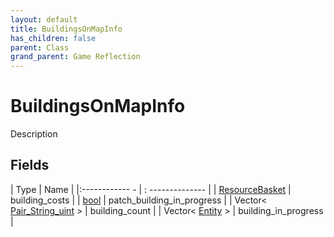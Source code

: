 ```yaml
---
layout: default
title: BuildingsOnMapInfo
has_children: false
parent: Class
grand_parent: Game Reflection
---
```

# BuildingsOnMapInfo
Description 

## Fields
| Type | Name |
|:------------ - | : -------------- |
| [ResourceBasket](game-reflection/classes/resource_basket.md) | building_costs |
| [bool](game-reflection/components/bool.md) | patch_building_in_progress |
| Vector< [Pair_String_uint](game-reflection/classes/pair__string_uint.md) > | building_count |
| Vector< [Entity](game-reflection/classes/entity.md) > | building_in_progress |
